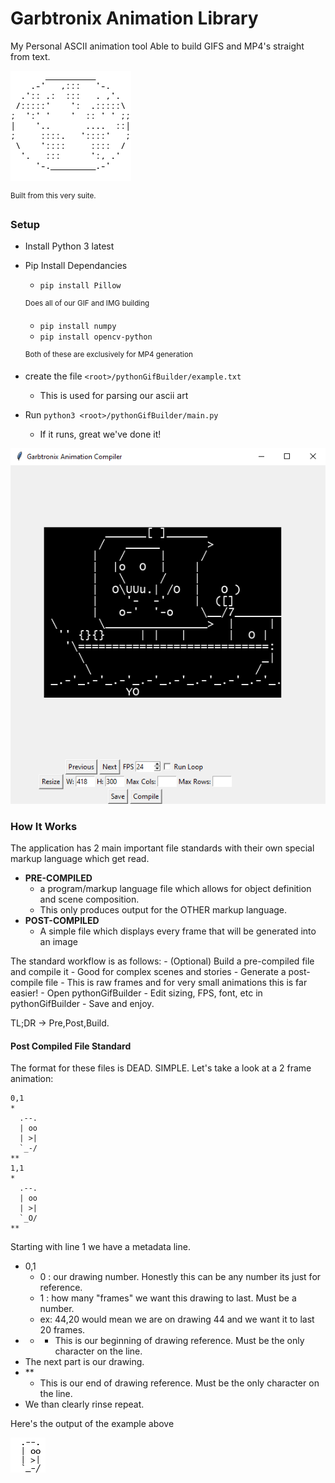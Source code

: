 # Garbtronix Animation Library
My Personal ASCII animation tool
Able to build GIFS and MP4's straight from text.

![Ascii the world](./Docs/Imgs/Earth12Frame.gif)

<sup>Built from this very suite.</sup>

### Setup ###
- Install Python 3 latest
- Pip Install Dependancies
    - ```pip install Pillow```

    <sup>Does all of our GIF and IMG building</sup>
    - ```pip install numpy```
    - ```pip install opencv-python```
    
    <sup>Both of these are exclusively for MP4 generation</sup>
- create the file ```<root>/pythonGifBuilder/example.txt```
    - This is used for parsing our ascii art
- Run ```python3 <root>/pythonGifBuilder/main.py```
    - If it runs, great we've done it!

![The chair will not be present](./Docs/Imgs/MainWindow.png)

### How It Works ###
The application has 2 main important file standards with their own special markup language which get read.
- <b>PRE-COMPILED</b>
    - a program/markup language file which allows for object definition and scene composition.
    - This only produces output for the OTHER markup language.
- <b>POST-COMPILED</b>
    - A simple file which displays every frame that will be generated into an image

The standard workflow is as follows:
    - (Optional) Build a pre-compiled file and compile it
        - Good for complex scenes and stories
    - Generate a post-compile file
        - This is raw frames and for very small animations this is far easier!
    - Open pythonGifBuilder
    - Edit sizing, FPS, font, etc in pythonGifBuilder
    - Save and enjoy.

TL;DR -> Pre,Post,Build.

#### Post Compiled File Standard ####
The format for these files is DEAD. SIMPLE. Let's take a look at a 2 frame animation:
```
0,1
*
  .--.
  | oo
  | >|
  `_-/
**
1,1
*
  .--.
  | oo
  | >|
  `_O/
**
```
Starting with line 1 we have a metadata line.
- 0,1
    - 0 : our drawing number. Honestly this can be any number its just for reference.
    - 1 : how many "frames" we want this drawing to last. Must be a number.
    - ex: 44,20 would mean we are on drawing 44 and we want it to last 20 frames.
- *
    - This is our beginning of drawing reference. Must be the only character on the line.
- The next part is our drawing.
- **
    - This is our end of drawing reference. Must be the only character on the line.
- We than clearly rinse repeat.

Here's the output of the example above

![Me talking](./Docs/Imgs/post-compiled-example.gif)